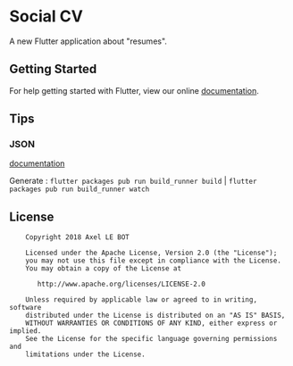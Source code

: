# Social CV

A new Flutter application about "resumes".

## Getting Started

For help getting started with Flutter, view our online
[documentation](https://flutter.io/).

## Tips
### JSON
[documentation](https://flutter.io/json/)

Generate : `flutter packages pub run build_runner build` | `flutter packages pub run build_runner watch`

## License

```
    Copyright 2018 Axel LE BOT

    Licensed under the Apache License, Version 2.0 (the "License");
    you may not use this file except in compliance with the License.
    You may obtain a copy of the License at

       http://www.apache.org/licenses/LICENSE-2.0

    Unless required by applicable law or agreed to in writing, software
    distributed under the License is distributed on an "AS IS" BASIS,
    WITHOUT WARRANTIES OR CONDITIONS OF ANY KIND, either express or implied.
    See the License for the specific language governing permissions and
    limitations under the License.
```